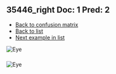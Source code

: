 ## 35446_right Doc: 1 Pred: 2
- [Back to confusion matrix](https://github.com/juliandewit/kaggle_retinopathy/blob/master/matrix.md)
- [Back to list](https://github.com/juliandewit/kaggle_retinopathy/blob/master/lists/12/list.md)
- [Next example in list](https://github.com/juliandewit/kaggle_retinopathy/blob/master/lists/12/35/35509_right.md)

![Eye](https://retinopaty.blob.core.windows.net/size1024/35446_right_1.jpeg)

### 

![Eye]()
